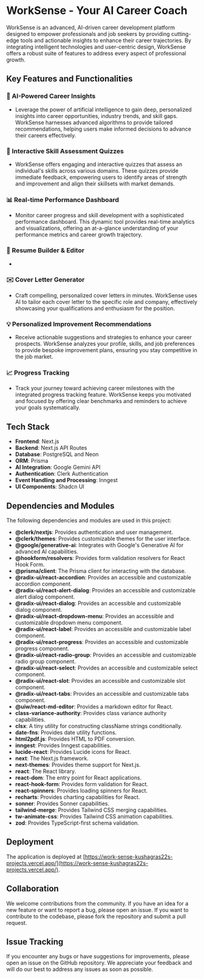 # WorkSense - Your AI Career Coach

WorkSense is an advanced, AI-driven career development platform designed to empower professionals and job seekers by providing cutting-edge tools and actionable insights to enhance their career trajectories. By integrating intelligent technologies and user-centric design, WorkSense offers a robust suite of features to address every aspect of professional growth.

## Key Features and Functionalities

### 🤖 AI-Powered Career Insights

- Leverage the power of artificial intelligence to gain deep, personalized insights into career opportunities, industry trends, and skill gaps. WorkSense harnesses advanced algorithms to provide tailored recommendations, helping users make informed decisions to advance their careers effectively.

### 📝 Interactive Skill Assessment Quizzes

- WorkSense offers engaging and interactive quizzes that assess an individual's skills across various domains. These quizzes provide immediate feedback, empowering users to identify areas of strength and improvement and align their skillsets with market demands.

### 📊 Real-time Performance Dashboard

- Monitor career progress and skill development with a sophisticated performance dashboard. This dynamic tool provides real-time analytics and visualizations, offering an at-a-glance understanding of your performance metrics and career growth trajectory.


### 📄 Resume Builder & Editor

- 
 
### ✉️ Cover Letter Generator

- Craft compelling, personalized cover letters in minutes. WorkSense uses AI to tailor each cover letter to the specific role and company, effectively showcasing your qualifications and enthusiasm for the position.

### 💡 Personalized Improvement Recommendations

- Receive actionable suggestions and strategies to enhance your career prospects. WorkSense analyzes your profile, skills, and job preferences to provide bespoke improvement plans, ensuring you stay competitive in the job market.

### 📈 Progress Tracking

- Track your journey toward achieving career milestones with the integrated progress tracking feature. WorkSense keeps you motivated and focused by offering clear benchmarks and reminders to achieve your goals systematically.

## Tech Stack

- **Frontend**: Next.js
- **Backend**: Next.js API Routes
- **Database**: PostgreSQL and Neon
- **ORM**: Prisma
- **AI Integration**: Google Gemini API
- **Authentication**: Clerk Authentication
- **Event Handling and Processing**: Inngest
- **UI Components**: Shadcn UI

## Dependencies and Modules

The following dependencies and modules are used in this project:

- **@clerk/nextjs**: Provides authentication and user management.
- **@clerk/themes**: Provides customizable themes for the user interface.
- **@google/generative-ai**: Integrates with Google's Generative AI for advanced AI capabilities.
- **@hookform/resolvers**: Provides form validation resolvers for React Hook Form.
- **@prisma/client**: The Prisma client for interacting with the database.
- **@radix-ui/react-accordion**: Provides an accessible and customizable accordion component.
- **@radix-ui/react-alert-dialog**: Provides an accessible and customizable alert dialog component.
- **@radix-ui/react-dialog**: Provides an accessible and customizable dialog component.
- **@radix-ui/react-dropdown-menu**: Provides an accessible and customizable dropdown menu component.
- **@radix-ui/react-label**: Provides an accessible and customizable label component.
- **@radix-ui/react-progress**: Provides an accessible and customizable progress component.
- **@radix-ui/react-radio-group**: Provides an accessible and customizable radio group component.
- **@radix-ui/react-select**: Provides an accessible and customizable select component.
- **@radix-ui/react-slot**: Provides an accessible and customizable slot component.
- **@radix-ui/react-tabs**: Provides an accessible and customizable tabs component.
- **@uiw/react-md-editor**: Provides a markdown editor for React.
- **class-variance-authority**: Provides class variance authority capabilities.
- **clsx**: A tiny utility for constructing className strings conditionally.
- **date-fns**: Provides date utility functions.
- **html2pdf.js**: Provides HTML to PDF conversion.
- **inngest**: Provides Inngest capabilities.
- **lucide-react**: Provides Lucide icons for React.
- **next**: The Next.js framework.
- **next-themes**: Provides theme support for Next.js.
- **react**: The React library.
- **react-dom**: The entry point for React applications.
- **react-hook-form**: Provides form validation for React.
- **react-spinners**: Provides loading spinners for React.
- **recharts**: Provides charting capabilities for React.
- **sonner**: Provides Sonner capabilities.
- **tailwind-merge**: Provides Tailwind CSS merging capabilities.
- **tw-animate-css**: Provides Tailwind CSS animation capabilities.
- **zod**: Provides TypeScript-first schema validation.


## Deployment

The application is deployed at [https://work-sense-kushagras22s-projects.vercel.app/](https://work-sense-kushagras22s-projects.vercel.app/).

## Collaboration

We welcome contributions from the community. If you have an idea for a new feature or want to report a bug, please open an issue. If you want to contribute to the codebase, please fork the repository and submit a pull request.

## Issue Tracking

If you encounter any bugs or have suggestions for improvements, please open an issue on the GitHub repository. We appreciate your feedback and will do our best to address any issues as soon as possible.


